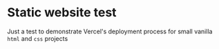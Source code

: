 # Static website test

Just a test to demonstrate Vercel's deployment process for small vanilla `html` and `css` projects
